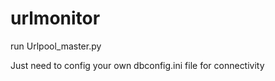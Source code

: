 # urlmonitor
run Urlpool_master.py

Just need to config your own dbconfig.ini file for connectivity
